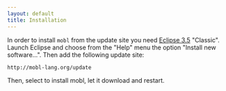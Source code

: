 ```yaml
---
layout: default
title: Installation
---
```

In order to install `mobl` from the update site you need [Eclipse 3.5](http://www.eclipse.org/downloads/) "Classic". Launch Eclipse and choose from the "Help" menu the option "Install new software...". Then add the following update site:

    http://mobl-lang.org/update

Then, select to install mobl, let it download and restart.
